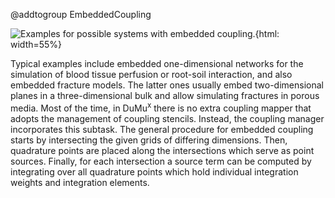 @addtogroup EmbeddedCoupling

![Examples for possible systems with embedded coupling.](multidomainEmbeddedCoupling.svg){html: width=55%}

Typical examples include embedded one-dimensional networks for the simulation of blood tissue perfusion or root-soil interaction, and also embedded fracture models. The latter ones usually embed two-dimensional planes in a three-dimensional bulk and allow simulating fractures in porous media. Most of the time, in DuMu<sup>x</sup> there is no extra coupling mapper that adopts the management of coupling stencils. Instead, the coupling manager incorporates this subtask. The general procedure for embedded coupling starts by intersecting the given grids of differing dimensions. Then, quadrature points are placed along the intersections which serve as point sources. Finally, for each intersection a source term can be computed by integrating over all quadrature points which hold individual integration weights and integration elements.
